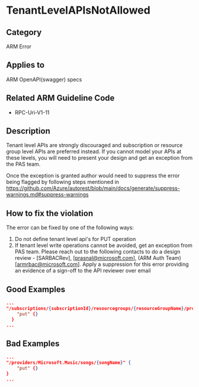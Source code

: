 # TenantLevelAPIsNotAllowed

## Category

ARM Error

## Applies to

ARM OpenAPI(swagger) specs

## Related ARM Guideline Code

- RPC-Uri-V1-11

## Description

Tenant level APIs are strongly discouraged and subscription or resource group level APIs are preferred instead.
If you cannot model your APIs at these levels, you will need to present your design and get an exception from the PAS team.

Once the exception is granted author would need to suppress the error being flagged by following steps mentioned in https://github.com/Azure/autorest/blob/main/docs/generate/suppress-warnings.md#suppress-warnings

## How to fix the violation

The error can be fixed by one of the following ways:
1. Do not define tenant level api's for PUT operation
1. If tenant level write operations cannot be avoided, get an exception from PAS team. Please reach out to the following contacts to do a design review - [SARBACRev], [prasnal@microsoft.com], (ARM Auth Team)[armrbac@microsoft.com]. Apply a suppression for this error providing an evidence of a sign-off to the API reviewer over email


## Good Examples

```json
...
"/subscriptions/{subscriptionId}/resourcegroups/{resourceGroupName}/providers/Microsoft.Music/songs/{songName}" {
    "put" {}
  }
...
```

## Bad Examples
```json
...
"/providers/Microsoft.Music/songs/{songName}" {
    "put" {}
} 
...
```